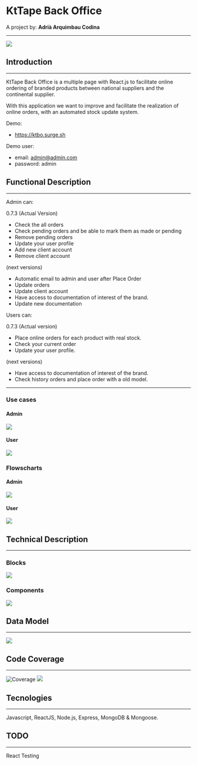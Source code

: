 # KtTape Back Office
A project by:
    **Adrià Arquimbau Codina**

---


![](https://secureservercdn.net/166.62.110.213/rvu.6e5.myftpupload.com/wp-content/uploads/2019/04/YLRgRXaI.png?time=1566341479)

## **Introduction**
---
KtTape Back Office is a multiple page with React.js to facilitate online ordering of branded products between national suppliers and the continental supplier.

With this application we want to improve and facilitate the realization of online orders, with an automated stock update system.

Demo: 
+ https://ktbo.surge.sh

Demo user:
+ email: admin@admin.com
+ password: admin

## **Functional Description**
---
Admin can:

0.7.3 (Actual Version)
+ Check the all orders
+ Check pending orders and be able to mark them as made or pending
+ Remove pending orders
+ Update your user profile
+ Add new client account
+ Remove client account

(next versions)
+ Automatic email to admin and user after Place Order
+ Update orders
+ Update client account
+ Have access to documentation of interest of the brand.
+ Update new documentation

Users can:

0.7.3 (Actual version)
+ Place online orders for each product with real stock.
+ Check your current order 
+ Update your user profile.

(next versions)
+ Have access to documentation of interest of the brand.
+ Check history orders and place order with a old model.

---

### Use cases

#### Admin
![](./images/admin-cases.png)

#### User
![](./images/user-cases.png)

### Flowscharts

#### Admin
![](./images/admin-flow.png)

#### User
![](./images/user-flow.png)



## **Technical Description**
---

### **Blocks**
![](./images/blocks.png)
### **Components**
![](./images/components.png)

<!-- ### **React Components** TODO
 -->

## **Data Model**
---
![](./images/data-model.png)

## **Code Coverage**
---
![Coverage](https://img.shields.io/badge/Coverage-95%25-green.svg)
![](./images/test-api.png)

## **Tecnologies**
---

Javascript, ReactJS, Node.js, Express, MongoDB & Mongoose.

## **TODO**
---
React Testing